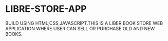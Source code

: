 # LIBRE-STORE-APP
BUILD USING HTML,CSS,JAVASCRIPT.THIS IS A LIBER BOOK STORE WEB APPLICATION WHERE USER CAN SELL OR PURCHASE OLD AND NEW BOOKS.
